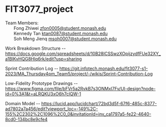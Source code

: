 # FIT3077_project

Team Members: <br />
&nbsp;&nbsp;&nbsp;&nbsp;&nbsp;&nbsp; Fong Zhiwei zfon0005@student.monash.edu<br />
&nbsp;&nbsp;&nbsp;&nbsp;&nbsp;&nbsp; Kennedy Tan ktan0087@student.monash.edu<br />
&nbsp;&nbsp;&nbsp;&nbsp;&nbsp;&nbsp; Soh Meng Jienq msoh0007@student.monash.edu 

Work Breakdown Structure -- https://docs.google.com/spreadsheets/d/10B28lCSSwzXOpijzydfFUe32XY_a1BlKvHQG8Hlq6rk/edit?usp=sharing

Sprint Contribution Log -- https://git.infotech.monash.edu/fit3077-s1-2023/MA_Thursday4pm_Team5/project/-/wikis/Sprint-Contribution-Log

Low-Fidelity Prototype Drawings -- https://www.figma.com/file/bFVr5a2RvkB7s3ONMxI7Fv/UI-design?node-id=0%3A1&t=aLRQKU3xO6h7clQW-1 

Domain Model -- https://lucid.app/lucidchart/72bd3d5f-67f6-485c-8377-ad7802a7a456/edit?viewport_loc=-149%2C-155%2C2302%2C1096%2C0_0&invitationId=inv_ca1797a5-fe22-4640-8cd0-134bc8e9cfe4 
